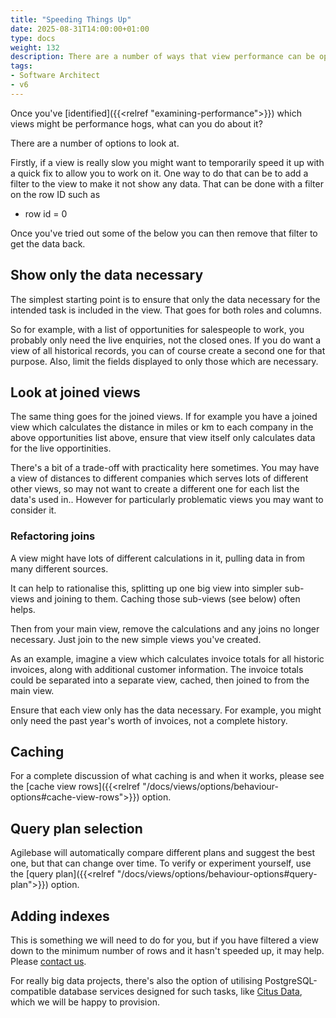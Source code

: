 ```yaml
---
title: "Speeding Things Up"
date: 2025-08-31T14:00:00+01:00
type: docs
weight: 132
description: There are a number of ways that view performance can be optimised
tags:
- Software Architect
- v6
---
```

Once you've [identified]({{<relref "examining-performance">}}) which views might be performance hogs, what can you do about it?

There are a number of options to look at.

Firstly, if a view is really slow you might want to temporarily speed it up with a quick fix to allow you to work on it.
One way to do that can be to add a filter to the view to make it not show any data.
That can be done with a filter on the row ID such as
* row id = 0

Once you've tried out some of the below you can then remove that filter to get the data back.

## Show only the data necessary
The simplest starting point is to ensure that only the data necessary for the intended task is included in the view. That goes for both roles and columns.

So for example, with a list of opportunities for salespeople to work, you probably only need the live enquiries, not the closed ones. If you do want a view of all historical records, you can of course create a second one for that purpose.
Also, limit the fields displayed to only those which are necessary.

## Look at joined views
The same thing goes for the joined views. If for example you have a joined view which calculates the distance in miles or km to each company in the above opportunities list above, ensure that view itself only calculates data for the live opportinities.

There's a bit of a trade-off with practicality here sometimes. You may have a view of distances to different companies which serves lots of different other views, so may not want to create a different one for each list the data's used in..
However for particularly problematic views you may want to consider it.

### Refactoring joins
A view might have lots of different calculations in it, pulling data in from many different sources.

It can help to rationalise this, splitting up one big view into simpler sub-views and joining to them. Caching those sub-views (see below) often helps.

Then from your main view, remove the calculations and any joins no longer necessary. Just join to the new simple views you've created.

As an example, imagine a view which calculates invoice totals for all historic invoices, along with additional customer information. The invoice totals could be separated into a separate view, cached, then joined to from the main view.

Ensure that each view only has the data necessary. For example, you might only need the past year's worth of invoices, not a complete history.

## Caching

For a complete discussion of what caching is and when it works, please see the [cache view rows]({{<relref "/docs/views/options/behaviour-options#cache-view-rows">}}) option.

## Query plan selection

Agilebase will automatically compare different plans and suggest the best one, but that can change over time. To verify or experiment yourself, use the [query plan]({{<relref "/docs/views/options/behaviour-options#query-plan">}}) option.

## Adding indexes

This is something we will need to do for you, but if you have filtered a view down to the minimum number of rows and it hasn't speeded up, it may help. Please [contact us](https://agilechilli.com/contact-us/).

For really big data projects, there's also the option of utilising PostgreSQL-compatible database services designed for such tasks, like [Citus Data](https://www.citusdata.com/), which we will be happy to provision.

